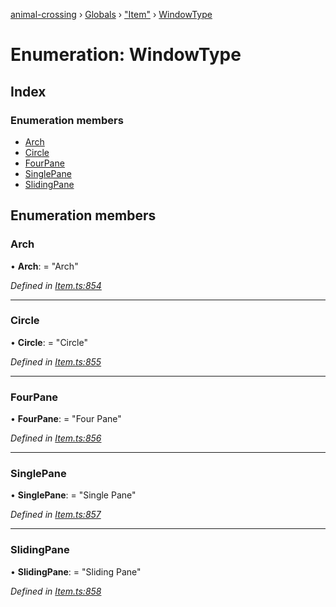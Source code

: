 [animal-crossing](../README.md) › [Globals](../globals.md) › ["Item"](../modules/_item_.md) › [WindowType](_item_.windowtype.md)

# Enumeration: WindowType

## Index

### Enumeration members

* [Arch](_item_.windowtype.md#arch)
* [Circle](_item_.windowtype.md#circle)
* [FourPane](_item_.windowtype.md#fourpane)
* [SinglePane](_item_.windowtype.md#singlepane)
* [SlidingPane](_item_.windowtype.md#slidingpane)

## Enumeration members

###  Arch

• **Arch**: = "Arch"

*Defined in [Item.ts:854](https://github.com/Norviah/animal-crossing/blob/caec6ad/module/types/Item.ts#L854)*

___

###  Circle

• **Circle**: = "Circle"

*Defined in [Item.ts:855](https://github.com/Norviah/animal-crossing/blob/caec6ad/module/types/Item.ts#L855)*

___

###  FourPane

• **FourPane**: = "Four Pane"

*Defined in [Item.ts:856](https://github.com/Norviah/animal-crossing/blob/caec6ad/module/types/Item.ts#L856)*

___

###  SinglePane

• **SinglePane**: = "Single Pane"

*Defined in [Item.ts:857](https://github.com/Norviah/animal-crossing/blob/caec6ad/module/types/Item.ts#L857)*

___

###  SlidingPane

• **SlidingPane**: = "Sliding Pane"

*Defined in [Item.ts:858](https://github.com/Norviah/animal-crossing/blob/caec6ad/module/types/Item.ts#L858)*
